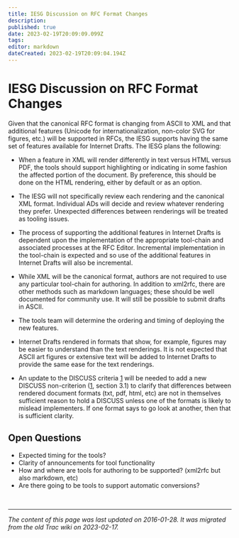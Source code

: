 ```yaml
---
title: IESG Discussion on RFC Format Changes
description: 
published: true
date: 2023-02-19T20:09:09.099Z
tags: 
editor: markdown
dateCreated: 2023-02-19T20:09:04.194Z
---
```


# IESG Discussion on RFC Format Changes

Given that the canonical RFC format is changing from ASCII to XML and that additional features (Unicode for internationalization, non-color SVG for figures, etc.) will be supported in RFCs, the IESG supports having the same set of features available for Internet Drafts. The IESG plans the following:

 -   When a feature in XML will render differently in text versus HTML versus PDF, the tools should support highlighting or indicating in some fashion the affected portion of the document. By preference, this should be done on the HTML rendering, either by default or as an option. 

 -   The IESG will not specifically review each rendering and the canonical XML format. Individual ADs will decide and review whatever rendering they prefer. Unexpected differences between renderings will be treated as tooling issues. 

 -   The process of supporting the additional features in Internet Drafts is dependent upon the implementation of the appropriate tool-chain and associated processes at the RFC Editor. Incremental implementation in the tool-chain is expected and so use of the additional features in Internet Drafts will also be incremental. 

 -   While XML will be the canonical format, authors are not required to use any particular tool-chain for authoring. In addition to xml2rfc, there are other methods such as markdown languages; these should be well documented for community use. It will still be possible to submit drafts in ASCII. 

 -   The tools team will determine the ordering and timing of deploying the new features. 

 -   Internet Drafts rendered in formats that show, for example, figures may be easier to understand than the text renderings. It is not expected that ASCII art figures or extensive text will be added to Internet Drafts to provide the same ease for the text renderings. 

 -   An update to the DISCUSS criteria [1](http://www.ietf.org/iesg/statement/discuss-criteria.html) will be needed to add a new DISCUSS non-criterion ([1](http://www.ietf.org/iesg/statement/discuss-criteria.html), section 3.1) to clarify that differences between rendered document formats (txt, pdf, html, etc) are not in themselves sufficient reason to hold a DISCUSS unless one of the formats is likely to mislead implementers. If one format says to go look at another, then that is sufficient clarity. 

## Open Questions

  -  Expected timing for the tools?
  -  Clarity of announcements for tool functionality
  -  How and where are tools for authoring to be supported? (xml2rfc but also markdown, etc)
  -  Are there going to be tools to support automatic conversions? 
  
  &nbsp;
&nbsp;
&nbsp;

---

*The content of this page was last updated on 2016-01-28. It was migrated from the old Trac wiki on 2023-02-17.*